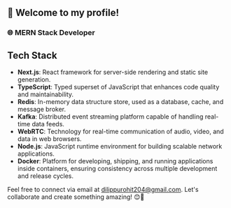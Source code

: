 ## 👋 Welcome to my profile!

### 🌐 MERN Stack Developer

## Tech Stack

- **Next.js**: React framework for server-side rendering and static site generation.
- **TypeScript**: Typed superset of JavaScript that enhances code quality and maintainability.
- **Redis**: In-memory data structure store, used as a database, cache, and message broker.
- **Kafka**: Distributed event streaming platform capable of handling real-time data feeds.
- **WebRTC**: Technology for real-time communication of audio, video, and data in web browsers.
- **Node.js**: JavaScript runtime environment for building scalable network applications.
- **Docker**: Platform for developing, shipping, and running applications inside containers, ensuring consistency across multiple development and release cycles.

Feel free to connect via email at [dilippurohit204@gmail.com](mailto:dilippurohit204@gmail.com). Let's collaborate and create something amazing! 😊🚀
